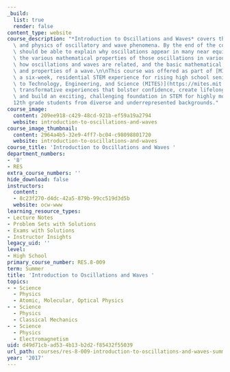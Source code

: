 ```yaml
---
_build:
  list: true
  render: false
content_type: website
course_description: "*Introduction to Oscillations and Waves* covers the basic mathematics\
  \ and physics of oscillatory and wave phenomena. By the end of the course, students\
  \ should be able to explain why oscillations appear in many near equilibrium systems,\
  \ the various mathematical properties of those oscillations in various contexts,\
  \ how oscillations and waves are related, and the basic mathematical description\
  \ and properties of a wave.\n\nThis course was offered as part of [MITES Summer](https://mites.mit.edu/discover-mites/mites-summer/),\
  \ a six-week, residential STEM experience for rising high school seniors. [MIT Introduction\
  \ to Technology, Engineering, and Science (MITES)](https://mites.mit.edu/) provides\
  \ transformative experiences that bolster confidence, create lifelong community,\
  \ and build an exciting, challenging foundation in STEM for highly motivated 7th\u2013\
  12th grade students from diverse and underrepresented backgrounds."
course_image:
  content: 209ee918-c429-48cd-921b-ef59a19a2794
  website: introduction-to-oscillations-and-waves
course_image_thumbnail:
  content: 2964a4b5-32e9-4ff7-bc04-c98098801720
  website: introduction-to-oscillations-and-waves
course_title: 'Introduction to Oscillations and Waves '
department_numbers:
- '8'
- RES
extra_course_numbers: ''
hide_download: false
instructors:
  content:
  - 8c23f270-d4dc-42a5-879b-99cc519d3d5b
  website: ocw-www
learning_resource_types:
- Lecture Notes
- Problem Sets with Solutions
- Exams with Solutions
- Instructor Insights
legacy_uid: ''
level:
- High School
primary_course_number: RES.8-009
term: Summer
title: 'Introduction to Oscillations and Waves '
topics:
- - Science
  - Physics
  - Atomic, Molecular, Optical Physics
- - Science
  - Physics
  - Classical Mechanics
- - Science
  - Physics
  - Electromagnetism
uid: d49d71cb-ad53-4b13-b2d2-f85432f55039
url_path: courses/res-8-009-introduction-to-oscillations-and-waves-summer-2017
year: '2017'
---
```


